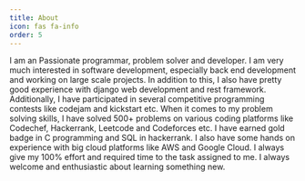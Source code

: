 ```yaml
---
title: About
icon: fas fa-info
order: 5
---
```



<!-- > **Note**: Add Markdown syntax content to file `_tabs/about.md` and it will show up on this page. -->

I am an Passionate programmar, problem solver and developer. I am very much interested in software development, especially back end development and working on large scale projects. In addition to this, I also have pretty good experience with django web development and rest framework. Additionally, I have participated in several competitive programming contests like codejam and kickstart etc. When it comes to my problem solving skills, I have solved 500+ problems on various coding platforms like Codechef, Hackerrank, Leetcode and Codeforces etc. I have earned gold badge in C programming and SQL in hackerrank. I also have some hands on experience with big cloud platforms like AWS and Google Cloud. I always give my 100% effort and required time to the task assigned to me. I always welcome and enthusiastic about learning something new.

